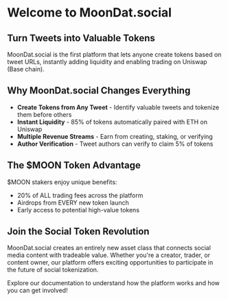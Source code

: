 # Welcome to MoonDat.social

## Turn Tweets into Valuable Tokens

MoonDat.social is the first platform that lets anyone create tokens based on tweet URLs, instantly adding liquidity and enabling trading on Uniswap (Base chain).

## Why MoonDat.social Changes Everything

- **Create Tokens from Any Tweet** - Identify valuable tweets and tokenize them before others
- **Instant Liquidity** - 85% of tokens automatically paired with ETH on Uniswap
- **Multiple Revenue Streams** - Earn from creating, staking, or verifying
- **Author Verification** - Tweet authors can verify to claim 5% of tokens

## The $MOON Token Advantage

$MOON stakers enjoy unique benefits:
- 20% of ALL trading fees across the platform
- Airdrops from EVERY new token launch
- Early access to potential high-value tokens

## Join the Social Token Revolution

MoonDat.social creates an entirely new asset class that connects social media content with tradeable value. Whether you're a creator, trader, or content owner, our platform offers exciting opportunities to participate in the future of social tokenization.

Explore our documentation to understand how the platform works and how you can get involved!